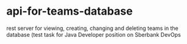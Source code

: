 # api-for-teams-database
rest server for viewing, creating, changing and deleting teams in the database (test task for Java Developer position on Sberbank  DevOps
